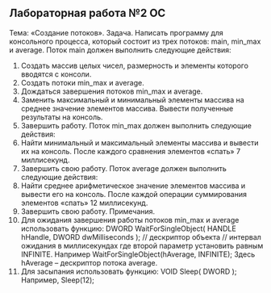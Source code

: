  ## Лабораторная работа №2 ОС
 Тема: «Создание потоков».
 Задача. Написать программу для консольного процесса, который состоит из трех потоков: main,
 min_max и average.
 Поток main должен выполнить следующие действия:
 1. Создать массив целых чисел, размерность и элементы которого вводятся с консоли.
 2. Создать потоки min_max и average.
 3. Дождаться завершения потоков min_max и average.
 4. Заменить максимальный и минимальный элементы массива на среднее значение элементов
 массива. Вывести полученные результаты на консоль.
 5. Завершить работу.
 Поток min_max должен выполнить следующие действия:
 1. Найти минимальный и максимальный элементы массива и вывести их на консоль. После
 каждого сравнения элементов «спать» 7 миллисекунд.
 2. Завершить свою работу.
 Поток average должен выполнить следующие действия:
 1. Найти среднее арифметическое значение элементов массива и вывести его на консоль.
 После каждой операции суммирования элементов «спать» 12 миллисекунд.
 2. Завершить свою работу.
 Примечания.
 1. Для ожидания завершения работы потоков min_max и average использовать функцию:
 DWORD WaitForSingleObject(
 HANDLE
 hHandle,
 DWORD dwMilliseconds
 );
 // дескриптор объекта
 // интервал ожидания в миллисекундах
 где второй параметр установить равным INFINITE. Например
 WaitForSingleObject(hAverage, INFINITE);
 Здесь hAverage – дескриптор потока average.
 2. Для засыпания использовать функцию:
 VOID Sleep(
 DWORD
 );
 Например,
 Sleep(12);
